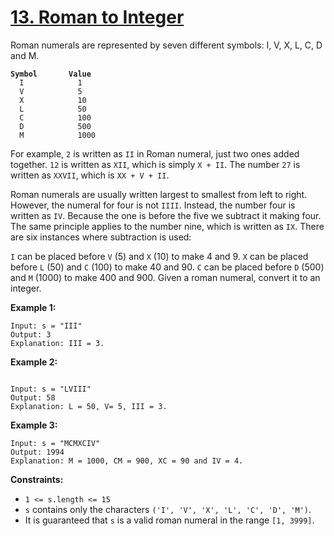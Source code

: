 # **[13. Roman to Integer](https://leetcode.com/problems/roman-to-integer//)**

Roman numerals are represented by seven different symbols: I, V, X, L, C, D and M.

<pre><code><b>Symbol       Value</b>
  I            1
  V            5
  X            10
  L            50
  C            100
  D            500
  M            1000
</pre></code>

For example, ``2`` is written as ``II`` in Roman numeral, just two ones added together. ``12`` is written as ``XII``, which is simply ``X + II``. The number ``27`` is written as ``XXVII``, which is ``XX + V + II``.

Roman numerals are usually written largest to smallest from left to right. However, the numeral for four is not ``IIII``. Instead, the number four is written as ``IV``. Because the one is before the five we subtract it making four. The same principle applies to the number nine, which is written as ``IX``. There are six instances where subtraction is used:

``I`` can be placed before ``V`` (5) and `X` (10) to make 4 and 9.
``X`` can be placed before ``L`` (50) and `C` (100) to make 40 and 90.
``C`` can be placed before ``D`` (500) and `M` (1000) to make 400 and 900.
Given a roman numeral, convert it to an integer.


**Example 1:**
```
Input: s = "III"
Output: 3
Explanation: III = 3.
```
**Example 2:**
```

Input: s = "LVIII"
Output: 58
Explanation: L = 50, V= 5, III = 3.
```
**Example 3:**
```
Input: s = "MCMXCIV"
Output: 1994
Explanation: M = 1000, CM = 900, XC = 90 and IV = 4.
```

**Constraints:**
- ``1 <= s.length <= 15``
- ``s`` contains only the characters ``('I', 'V', 'X', 'L', 'C', 'D', 'M')``.
- It is guaranteed that ``s`` is a valid roman numeral in the range ``[1, 3999]``.
